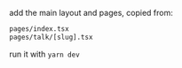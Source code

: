 add the main layout and pages, copied from:

```sh
pages/index.tsx
pages/talk/[slug].tsx
```

run it with `yarn dev`
